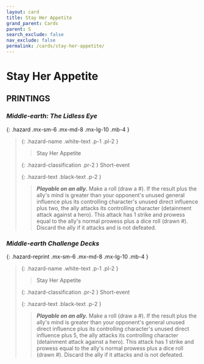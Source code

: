 ```yaml
---
layout: card
title: Stay Her Appetite
grand_parent: Cards
parent: S
search_exclude: false
nav_exclude: false
permalink: /cards/stay-her-appetite/
---
```


# Stay Her Appetite


## PRINTINGS


### _Middle-earth: The Lidless Eye_

{: .hazard .mx-sm-6 .mx-md-8 .mx-lg-10 .mb-4 }
> {: .hazard-name .white-text .p-1 .pl-2 }
> > <div class="hazard-mp"></div>
> > <div class="card-name">Stay Her Appetite</div>
>
> {: .hazard-classification .pr-2 }
> Short-event
>
> {: .hazard-text .black-text .p-2 }
> > ***Playable on an ally.*** Make a roll (draw a #). If the result plus the ally's mind is greater than your opponent's unused general influence plus its controlling character's unused direct influence plus two, the ally attacks its controlling character (detainment attack against a hero). This attack has 1 strike and prowess equal to the ally's normal prowess plus a dice roll (drawn #). Discard the ally if it attacks and is not defeated. 
>



### _Middle-earth Challenge Decks_

{: .hazard-reprint .mx-sm-6 .mx-md-8 .mx-lg-10 .mb-4 }
> {: .hazard-name .white-text .p-1 .pl-2 }
> > <div class="hazard-mp"></div>
> > <div class="card-name">Stay Her Appetite</div>
>
> {: .hazard-classification .pr-2 }
> Short-event
>
> {: .hazard-text .black-text .p-2 }
> > ***Playable on an ally.*** Make a roll (draw a #). If the result plus the ally's mind is greater than your opponent's general unused direct influence plus its controlling character's unused direct influence plus 5, the ally attacks its controlling character (detainment attack against a hero). This attack has 1 strike and prowess equal to the ally's normal prowess plus a dice roll (drawn #). Discard the ally if it attacks and is not defeated. 
>
